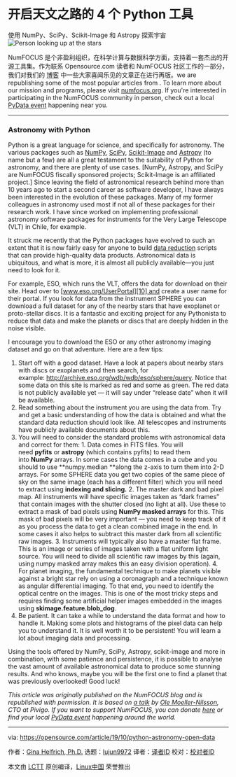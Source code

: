 [#]: collector: (lujun9972)
[#]: translator: (silentdawn-zz )
[#]: reviewer: ( )
[#]: publisher: ( )
[#]: url: ( )
[#]: subject: (4 Python tools for getting started with astronomy)
[#]: via: (https://opensource.com/article/19/10/python-astronomy-open-data)
[#]: author: (Gina Helfrich, Ph.D. https://opensource.com/users/ginahelfrich)

开启天文之路的 4 个 Python 工具
======
使用 NumPy、SciPy、Scikit-Image 和 Astropy 探索宇宙
![Person looking up at the stars][1]

NumFOCUS 是个非盈利组织，在科学计算与数据科学方面，支持着一套杰出的开源工具集。作为联系 Opensource.com 读者和 NumFOCUS 社区工作的一部分，我们对我们的 [博客][2] 中一些大家喜闻乐见的文章正在进行再版。we are republishing some of the most popular articles from . To learn more about our mission and programs, please visit [numfocus.org][3]. If you're interested in participating in the NumFOCUS community in person, check out a local [PyData event][4] happening near you.

* * *

### Astronomy with Python

Python is a great language for science, and specifically for astronomy. The various packages such as [NumPy][5], [SciPy][6], [Scikit-Image][7] and [Astropy][8] (to name but a few) are all a great testament to the suitability of Python for astronomy, and there are plenty of use cases. [NumPy, Astropy, and SciPy are NumFOCUS fiscally sponsored projects; Scikit-Image is an affiliated project.] Since leaving the field of astronomical research behind more than 10 years ago to start a second career as software developer, I have always been interested in the evolution of these packages. Many of my former colleagues in astronomy used most if not all of these packages for their research work. I have since worked on implementing professional astronomy software packages for instruments for the Very Large Telescope (VLT) in Chile, for example.

It struck me recently that the Python packages have evolved to such an extent that it is now fairly easy for anyone to build [data reduction][9] scripts that can provide high-quality data products. Astronomical data is ubiquitous, and what is more, it is almost all publicly available—you just need to look for it.

For example, ESO, which runs the VLT, offers the data for download on their site. Head over to [www.eso.org/UserPortal][10] and create a user name for their portal. If you look for data from the instrument SPHERE you can download a full dataset for any of the nearby stars that have exoplanet or proto-stellar discs. It is a fantastic and exciting project for any Pythonista to reduce that data and make the planets or discs that are deeply hidden in the noise visible.

I encourage you to download the ESO or any other astronomy imaging dataset and go on that adventure. Here are a few tips:

  1. Start off with a good dataset. Have a look at papers about nearby stars with discs or exoplanets and then search, for example: <http://archive.eso.org/wdb/wdb/eso/sphere/query>. Notice that some data on this site is marked as red and some as green. The red data is not publicly available yet — it will say under “release date” when it will be available.
  2. Read something about the instrument you are using the data from. Try and get a basic understanding of how the data is obtained and what the standard data reduction should look like. All telescopes and instruments have publicly available documents about this.
  3. You will need to consider the standard problems with astronomical data and correct for them:
    1. Data comes in FITS files. You will need **pyfits** or **astropy** (which contains pyfits) to read them into **NumPy** arrays. In some cases the data comes in a cube and you should to use **numpy.median **along the z-axis to turn them into 2-D arrays. For some SPHERE data you get two copies of the same piece of sky on the same image (each has a different filter) which you will need to extract using **indexing and slicing.**
    2. The master dark and bad pixel map. All instruments will have specific images taken as “dark frames” that contain images with the shutter closed (no light at all). Use these to extract a mask of bad pixels using **NumPy masked arrays** for this. This mask of bad pixels will be very important — you need to keep track of it as you process the data to get a clean combined image in the end. In some cases it also helps to subtract this master dark from all scientific raw images.
    3. Instruments will typically also have a master flat frame. This is an image or series of images taken with a flat uniform light source. You will need to divide all scientific raw images by this (again, using numpy masked array makes this an easy division operation).
    4. For planet imaging, the fundamental technique to make planets visible against a bright star rely on using a coronagraph and a technique known as angular differential imaging. To that end, you need to identify the optical centre on the images. This is one of the most tricky steps and requires finding some artificial helper images embedded in the images using **skimage.feature.blob_dog**.
  4. Be patient. It can take a while to understand the data format and how to handle it. Making some plots and histograms of the pixel data can help you to understand it. It is well worth it to be persistent! You will learn a lot about imaging data and processing.



Using the tools offered by NumPy, SciPy, Astropy, scikit-image and more in combination, with some patience and persistence, it is possible to analyse the vast amount of available astronomical data to produce some stunning results. And who knows, maybe you will be the first one to find a planet that was previously overlooked! Good luck!

_This article was originally published on the NumFOCUS blog and is republished with permission. It is based on [a talk][11] by [Ole Moeller-Nilsson][12], CTO at Pivigo. If you want to support NumFOCUS, you can donate [here][13] or find your local [PyData event][4] happening around the world._

--------------------------------------------------------------------------------

via: https://opensource.com/article/19/10/python-astronomy-open-data

作者：[Gina Helfrich, Ph.D.][a]
选题：[lujun9972][b]
译者：[译者ID](https://github.com/译者ID)
校对：[校对者ID](https://github.com/校对者ID)

本文由 [LCTT](https://github.com/LCTT/TranslateProject) 原创编译，[Linux中国](https://linux.cn/) 荣誉推出

[a]: https://opensource.com/users/ginahelfrich
[b]: https://github.com/lujun9972
[1]: https://opensource.com/sites/default/files/styles/image-full-size/public/lead-images/space_stars_cosmos_person.jpg?itok=XUtz_LyY (Person looking up at the stars)
[2]: https://numfocus.org/blog
[3]: https://numfocus.org
[4]: https://pydata.org/
[5]: http://numpy.scipy.org/
[6]: http://www.scipy.org/
[7]: http://scikit-image.org/
[8]: http://www.astropy.org/
[9]: https://en.wikipedia.org/wiki/Data_reduction
[10]: http://www.eso.org/UserPortal
[11]: https://www.slideshare.net/OleMoellerNilsson/pydata-lonon-finding-planets-with-python
[12]: https://twitter.com/olly_mn
[13]: https://numfocus.org/donate

